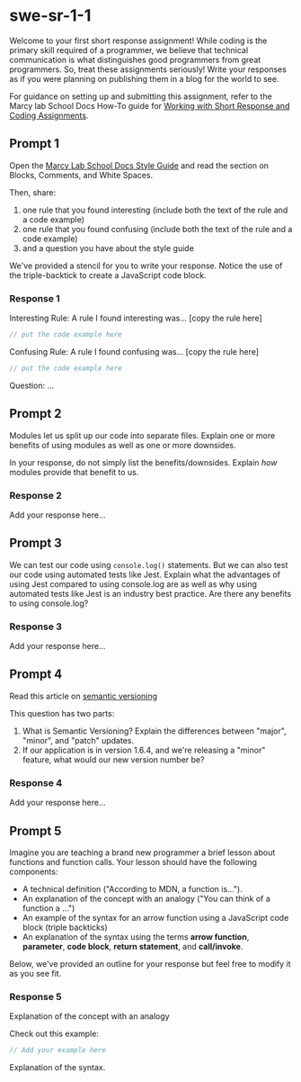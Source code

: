 # swe-sr-1-1

Welcome to your first short response assignment! While coding is the primary skill required of a programmer, we believe that technical communication is what distinguishes good programmers from great programmers. So, treat these assignments seriously! Write your responses as if you were planning on publishing them in a blog for the world to see.

For guidance on setting up and submitting this assignment, refer to the Marcy lab School Docs How-To guide for [Working with Short Response and Coding Assignments](https://marcylabschool.gitbook.io/marcy-lab-school-docs/fullstack-curriculum/how-tos/working-with-assignments#how-to-work-on-assignments).

## Prompt 1

Open the [Marcy Lab School Docs Style Guide](https://marcylabschool.gitbook.io/marcy-lab-school-docs/fullstack-curriculum/cheatsheets/style-guide) and read the section on Blocks, Comments, and White Spaces.

Then, share:
1. one rule that you found interesting (include both the text of the rule and a code example)
2. one rule that you found confusing (include both the text of the rule and a code example)
3. and a question you have about the style guide

We've provided a stencil for you to write your response. Notice the use of the triple-backtick to create a JavaScript code block.

### Response 1

Interesting Rule: A rule I found interesting was... [copy the rule here]

```js
// put the code example here
```

Confusing Rule: A rule I found confusing was... [copy the rule here]

```js
// put the code example here
```

Question: ...

## Prompt 2

Modules let us split up our code into separate files. Explain one or more benefits of using modules as well as one or more downsides.

In your response, do not simply list the benefits/downsides. Explain _how_ modules provide that benefit to us.

### Response 2

Add your response here...

## Prompt 3

We can test our code using `console.log()` statements. But we can also test our code using automated tests like Jest. Explain what the advantages of using Jest compared to using console.log are as well as why using automated tests like Jest is an industry best practice. Are there any benefits to using console.log?

### Response 3

Add your response here...

## Prompt 4

Read this article on [semantic versioning](https://www.baeldung.com/cs/semantic-versioning)

This question has two parts:

1. What is Semantic Versioning? Explain the differences between "major", "minor", and "patch" updates.
2. If our application is in version 1.6.4, and we're releasing a "minor" feature, what would our new version number be?

### Response 4

Add your response here...

## Prompt 5

Imagine you are teaching a brand new programmer a brief lesson about functions and function calls. Your lesson should have the following components:

* A technical definition ("According to MDN, a function is...").
* An explanation of the concept with an analogy ("You can think of a function a ...")
* An example of the syntax for an arrow function using a JavaScript code block (triple backticks)
* An explanation of the syntax using the terms **arrow function**, **parameter**, **code block**, **return statement**, and **call/invoke**.

Below, we've provided an outline for your response but feel free to modify it as you see fit.

### Response 5

Explanation of the concept with an analogy

Check out this example:

```js
// Add your example here
```

Explanation of the syntax.
